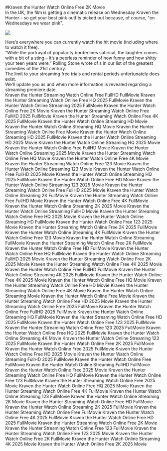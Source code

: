 #Kraven the Hunter Watch Online Free 2K Movie  
In the UK, the film is getting a cinematic release on Wednesday Kraven the Hunter – so get your best pink outfits picked out because, of course, "on Wednesdays we wear pink".  
  
[![](https://i.imgur.com/qSNzIqt.png)](https://movie.rssnews.media/TZUjMdiIa.php)  
  
Here’s everywhere you can currently watch the hit movie (including where to watch it free).  
“While the portrayal of popularity borderlines satirical, the laughter comes with a bit of a sting – it’s a peerless reminder of how funny and how shitty your teen years were,” Rolling Stone wrote of s in our list of the greatest comedies of the 21st century.  
The limit to your streaming free trials and rental periods unfortunately does exist.  
We'll update you as and when more information is revealed regarding a streaming premiere date.  
Kraven the Hunter Streaming Watch Online Free FullHD FullMovie
Kraven the Hunter Streaming Watch Online Free HQ 2025 FullMovie
Kraven the Hunter Watch Online Streaming 2025 FullMovie
Kraven the Hunter Watch Online Free 2K Movie
Kraven the Hunter Streaming Watch Online Free FullHD 2025 FullMovie
Kraven the Hunter Streaming Watch Online Free 4K 2025 FullMovie
Kraven the Hunter Watch Online Streaming HD Movie
Kraven the Hunter Watch Online Streaming HQ Movie
Kraven the Hunter Streaming Watch Online Free Movie
Kraven the Hunter Watch Online Streaming HD 2025 FullMovie
Kraven the Hunter Watch Online Streaming HD 2025 Movie
Kraven the Hunter Watch Online Streaming HQ 2025 Movie
Kraven the Hunter Watch Online Free FullHD Movie
Kraven the Hunter Watch Online Streaming 2025 Movie
Kraven the Hunter Streaming Watch Online Free HQ Movie
Kraven the Hunter Watch Online Free 4K Movie
Kraven the Hunter Streaming Watch Online Free 123 Movie
Kraven the Hunter Watch Online Streaming 123 Movie
Kraven the Hunter Watch Online Free FullHD 2025 Movie
Kraven the Hunter Watch Online Streaming HQ 2025 FullMovie
Kraven the Hunter Watch Online Free HD Movie
Kraven the Hunter Watch Online Streaming 123 2025 Movie
Kraven the Hunter Streaming Watch Online Free FullHD 2025 Movie
Kraven the Hunter Watch Online Streaming 2K FullMovie
Kraven the Hunter Streaming Watch Online Free FullHD Movie
Kraven the Hunter Watch Online Free 4K FullMovie
Kraven the Hunter Watch Online Streaming 2K 2025 Movie
Kraven the Hunter Watch Online Streaming FullHD Movie
Kraven the Hunter Streaming Watch Online Free HQ 2025 Movie
Kraven the Hunter Watch Online Streaming HD FullMovie
Kraven the Hunter Watch Online Free 123 2025 Movie
Kraven the Hunter Streaming Watch Online Free 2K 2025 FullMovie
Kraven the Hunter Watch Online Streaming 4K FullMovie
Kraven the Hunter Watch Online Free 123 Movie
Kraven the Hunter Watch Online Streaming FullMovie
Kraven the Hunter Streaming Watch Online Free 2K FullMovie
Kraven the Hunter Watch Online Free HD FullMovie
Kraven the Hunter Watch Online Free HQ FullMovie
Kraven the Hunter Watch Online Streaming FullHD 2025 Movie
Kraven the Hunter Streaming Watch Online Free 2K 2025 Movie
Kraven the Hunter Streaming Watch Online Free 4K 2025 Movie
Kraven the Hunter Watch Online Free FullHD FullMovie
Kraven the Hunter Watch Online Streaming 4K 2025 FullMovie
Kraven the Hunter Watch Online Free 4K 2025 Movie
Kraven the Hunter Watch Online Free HQ Movie
Kraven the Hunter Streaming Watch Online Free HD Movie
Kraven the Hunter Streaming Watch Online Free 4K Movie
Kraven the Hunter Watch Online Streaming Movie
Kraven the Hunter Watch Online Free Movie
Kraven the Hunter Streaming Watch Online Free HD 2025 Movie
Kraven the Hunter Streaming Watch Online Free 2025 FullMovie
Kraven the Hunter Watch Online Free FullHD 2025 FullMovie
Kraven the Hunter Watch Online Streaming HQ FullMovie
Kraven the Hunter Streaming Watch Online Free HD 2025 FullMovie
Kraven the Hunter Watch Online Free 123 2025 FullMovie
Kraven the Hunter Streaming Watch Online Free 123 2025 FullMovie
Kraven the Hunter Watch Online Free HQ 2025 FullMovie
Kraven the Hunter Watch Online Streaming 4K Movie
Kraven the Hunter Watch Online Streaming 123 2025 FullMovie
Kraven the Hunter Watch Online Free 2K 2025 FullMovie
Kraven the Hunter Watch Online Free 2025 FullMovie
Kraven the Hunter Watch Online Free HD 2025 Movie
Kraven the Hunter Watch Online Streaming FullHD 2025 FullMovie
Kraven the Hunter Watch Online Free FullMovie
Kraven the Hunter Watch Online Streaming FullHD FullMovie
Kraven the Hunter Watch Online Free 2025 Movie
Kraven the Hunter Streaming Watch Online Free HQ FullMovie
Kraven the Hunter Watch Online Free 123 FullMovie
Kraven the Hunter Streaming Watch Online Free 2025 Movie
Kraven the Hunter Watch Online Free HQ 2025 Movie
Kraven the Hunter Streaming Watch Online Free 4K FullMovie
Kraven the Hunter Watch Online Streaming 123 FullMovie
Kraven the Hunter Watch Online Streaming 2K Movie
Kraven the Hunter Streaming Watch Online Free HD FullMovie
Kraven the Hunter Watch Online Streaming 2K 2025 FullMovie
Kraven the Hunter Streaming Watch Online Free FullMovie
Kraven the Hunter Watch Online Free 4K 2025 FullMovie
Kraven the Hunter Watch Online Free HD 2025 FullMovie
Kraven the Hunter Streaming Watch Online Free 2K Movie
Kraven the Hunter Streaming Watch Online Free 123 FullMovie
Kraven the Hunter Streaming Watch Online Free 123 2025 Movie
Kraven the Hunter Watch Online Free 2K FullMovie
Kraven the Hunter Watch Online Streaming 4K 2025 Movie
Kraven the Hunter Watch Online Free 2K 2025 Movie